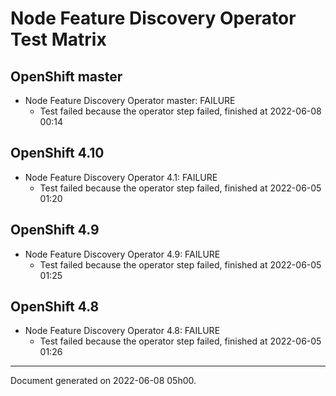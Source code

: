 
Node Feature Discovery Operator Test Matrix
===========================================

OpenShift master
----------------



* Node Feature Discovery Operator master: FAILURE
  - Test failed because the operator step failed, finished at 2022-06-08 00:14






OpenShift 4.10
--------------



* Node Feature Discovery Operator 4.1: FAILURE
  - Test failed because the operator step failed, finished at 2022-06-05 01:20






OpenShift 4.9
-------------



* Node Feature Discovery Operator 4.9: FAILURE
  - Test failed because the operator step failed, finished at 2022-06-05 01:25






OpenShift 4.8
-------------



* Node Feature Discovery Operator 4.8: FAILURE
  - Test failed because the operator step failed, finished at 2022-06-05 01:26






---
Document generated on 2022-06-08 05h00.
